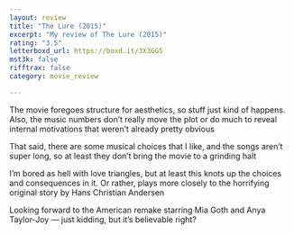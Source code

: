 ```yaml
---
layout: review
title: "The Lure (2015)"
excerpt: "My review of The Lure (2015)"
rating: "3.5"
letterboxd_url: https://boxd.it/3X3GG5
mst3k: false
rifftrax: false
category: movie_review

---
```


The movie foregoes structure for aesthetics, so stuff just kind of happens. Also, the music numbers don’t really move the plot or do much to reveal internal motivations that weren’t already pretty obvious

That said, there are some musical choices that I like, and the songs aren’t super long, so at least they don’t bring the movie to a grinding halt

I’m bored as hell with love triangles, but at least this knots up the choices and consequences in it. Or rather, plays more closely to the horrifying original story by Hans Christian Andersen

Looking forward to the American remake starring Mia Goth and Anya Taylor-Joy — just kidding, but it’s believable right?